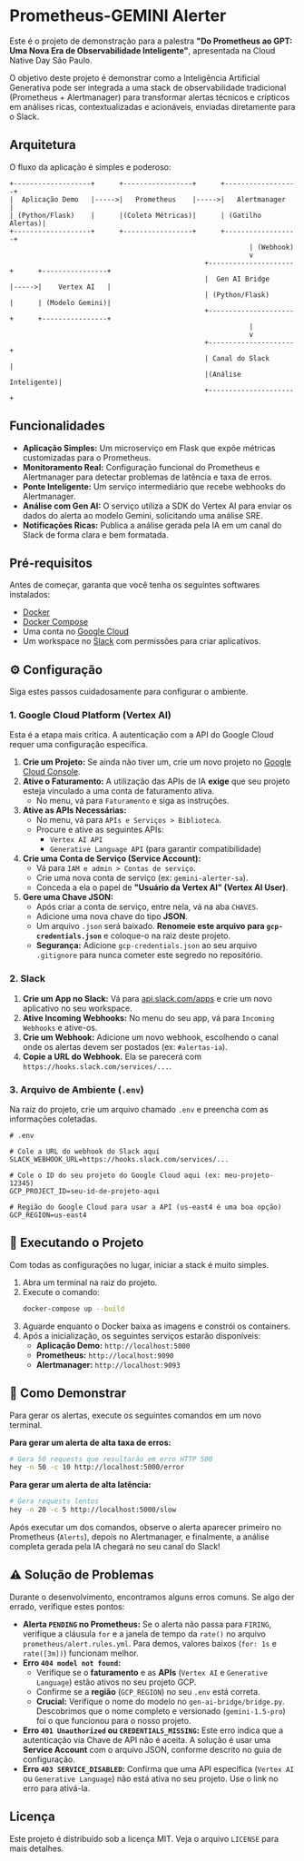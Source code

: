# Prometheus-GEMINI Alerter

Este é o projeto de demonstração para a palestra **"Do Prometheus ao GPT: Uma Nova Era de Observabilidade Inteligente"**, apresentada na Cloud Native Day São Paulo.

O objetivo deste projeto é demonstrar como a Inteligência Artificial Generativa pode ser integrada a uma stack de observabilidade tradicional (Prometheus + Alertmanager) para transformar alertas técnicos e crípticos em análises ricas, contextualizadas e acionáveis, enviadas diretamente para o Slack.

## Arquitetura

O fluxo da aplicação é simples e poderoso:

```
+-------------------+      +-----------------+      +------------------+
|  Aplicação Demo   |----->|   Prometheus    |----->|   Alertmanager   |
| (Python/Flask)    |      |(Coleta Métricas)|      | (Gatilho Alertas)|
+-------------------+      +-----------------+      +------------------+
                                                           | (Webhook)
                                                           v
                                                +---------------------+      +----------------+
                                                |  Gen AI Bridge      |----->|    Vertex AI   |
                                                | (Python/Flask)      |      | (Modelo Gemini)|
                                                +---------------------+      +----------------+
                                                           |
                                                           v
                                                +---------------------+
                                                | Canal do Slack      |
                                                |(Análise Inteligente)|
                                                +---------------------+
```

## Funcionalidades

  - **Aplicação Simples:** Um microserviço em Flask que expõe métricas customizadas para o Prometheus.
  - **Monitoramento Real:** Configuração funcional do Prometheus e Alertmanager para detectar problemas de latência e taxa de erros.
  - **Ponte Inteligente:** Um serviço intermediário que recebe webhooks do Alertmanager.
  - **Análise com Gen AI:** O serviço utiliza a SDK do Vertex AI para enviar os dados do alerta ao modelo Gemini, solicitando uma análise SRE.
  - **Notificações Ricas:** Publica a análise gerada pela IA em um canal do Slack de forma clara e bem formatada.

## Pré-requisitos

Antes de começar, garanta que você tenha os seguintes softwares instalados:

  - [Docker](https://www.docker.com/get-started)
  - [Docker Compose](https://docs.docker.com/compose/install/)
  - Uma conta no [Google Cloud](https://cloud.google.com/)
  - Um workspace no [Slack](https://slack.com/) com permissões para criar aplicativos.

## ⚙️ Configuração

Siga estes passos cuidadosamente para configurar o ambiente.

### 1\. Google Cloud Platform (Vertex AI)

Esta é a etapa mais crítica. A autenticação com a API do Google Cloud requer uma configuração específica.

1.  **Crie um Projeto:** Se ainda não tiver um, crie um novo projeto no [Google Cloud Console](https://console.cloud.google.com/).
2.  **Ative o Faturamento:** A utilização das APIs de IA **exige** que seu projeto esteja vinculado a uma conta de faturamento ativa.
      - No menu, vá para `Faturamento` e siga as instruções.
3.  **Ative as APIs Necessárias:**
      - No menu, vá para `APIs e Serviços > Biblioteca`.
      - Procure e ative as seguintes APIs:
          - `Vertex AI API`
          - `Generative Language API` (para garantir compatibilidade)
4.  **Crie uma Conta de Serviço (Service Account):**
      - Vá para `IAM e admin > Contas de serviço`.
      - Crie uma nova conta de serviço (ex: `gemini-alerter-sa`).
      - Conceda a ela o papel de **"Usuário da Vertex AI" (Vertex AI User)**.
5.  **Gere uma Chave JSON:**
      - Após criar a conta de serviço, entre nela, vá na aba `CHAVES`.
      - Adicione uma nova chave do tipo **JSON**.
      - Um arquivo `.json` será baixado. **Renomeie este arquivo para `gcp-credentials.json`** e coloque-o na raiz deste projeto.
      - **Segurança:** Adicione `gcp-credentials.json` ao seu arquivo `.gitignore` para nunca cometer este segredo no repositório.

### 2\. Slack

1.  **Crie um App no Slack:** Vá para [api.slack.com/apps](https://api.slack.com/apps) e crie um novo aplicativo no seu workspace.
2.  **Ative Incoming Webhooks:** No menu do seu app, vá para `Incoming Webhooks` e ative-os.
3.  **Crie um Webhook:** Adicione um novo webhook, escolhendo o canal onde os alertas devem ser postados (ex: `#alertas-ia`).
4.  **Copie a URL do Webhook.** Ela se parecerá com `https://hooks.slack.com/services/...`.

### 3\. Arquivo de Ambiente (`.env`)

Na raiz do projeto, crie um arquivo chamado `.env` e preencha com as informações coletadas.

```
# .env

# Cole a URL do webhook do Slack aqui
SLACK_WEBHOOK_URL=https://hooks.slack.com/services/...

# Cole o ID do seu projeto do Google Cloud aqui (ex: meu-projeto-12345)
GCP_PROJECT_ID=seu-id-de-projeto-aqui

# Região do Google Cloud para usar a API (us-east4 é uma boa opção)
GCP_REGION=us-east4
```

## 🚀 Executando o Projeto

Com todas as configurações no lugar, iniciar a stack é muito simples.

1.  Abra um terminal na raiz do projeto.
2.  Execute o comando:
    ```bash
    docker-compose up --build
    ```
3.  Aguarde enquanto o Docker baixa as imagens e constrói os containers.
4.  Após a inicialização, os seguintes serviços estarão disponíveis:
      - **Aplicação Demo:** `http://localhost:5000`
      - **Prometheus:** `http://localhost:9090`
      - **Alertmanager:** `http://localhost:9093`

## 🧪 Como Demonstrar

Para gerar os alertas, execute os seguintes comandos em um novo terminal.

**Para gerar um alerta de alta taxa de erros:**

```bash
# Gera 50 requests que resultarão em erro HTTP 500
hey -n 50 -c 10 http://localhost:5000/error
```

**Para gerar um alerta de alta latência:**

```bash
# Gera requests lentos
hey -n 20 -c 5 http://localhost:5000/slow
```

Após executar um dos comandos, observe o alerta aparecer primeiro no Prometheus (`Alerts`), depois no Alertmanager, e finalmente, a análise completa gerada pela IA chegará no seu canal do Slack\!

## ⚠️ Solução de Problemas

Durante o desenvolvimento, encontramos alguns erros comuns. Se algo der errado, verifique estes pontos:

  - **Alerta `PENDING` no Prometheus:** Se o alerta não passa para `FIRING`, verifique a cláusula `for` e a janela de tempo da `rate()` no arquivo `prometheus/alert.rules.yml`. Para demos, valores baixos (`for: 1s` e `rate([3m])`) funcionam melhor.
  - **Erro `404 model not found`:**
      - Verifique se o **faturamento** e as **APIs** (`Vertex AI` e `Generative Language`) estão ativos no seu projeto GCP.
      - Confirme se a **região** (`GCP_REGION`) no seu `.env` está correta.
      - **Crucial:** Verifique o nome do modelo no `gen-ai-bridge/bridge.py`. Descobrimos que o nome completo e versionado (`gemini-1.5-pro`) foi o que funcionou para o nosso projeto.
  - **Erro `401 Unauthorized` ou `CREDENTIALS_MISSING`:** Este erro indica que a autenticação via Chave de API não é aceita. A solução é usar uma **Service Account** com o arquivo JSON, conforme descrito no guia de configuração.
  - **Erro `403 SERVICE_DISABLED`:** Confirma que uma API específica (`Vertex AI` ou `Generative Language`) não está ativa no seu projeto. Use o link no erro para ativá-la.

## Licença

Este projeto é distribuído sob a licença MIT. Veja o arquivo `LICENSE` para mais detalhes.